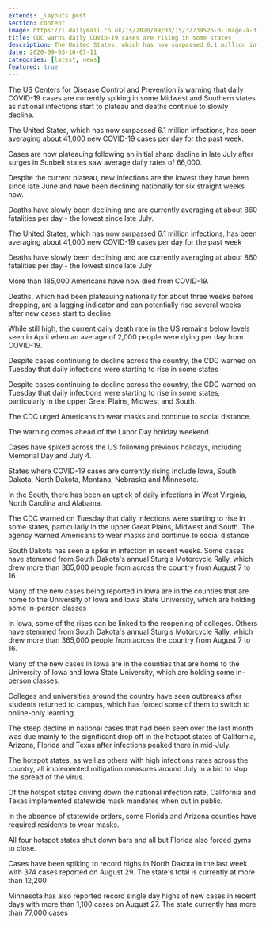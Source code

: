 ```yaml
---
extends: _layouts.post
section: content
image: https://i.dailymail.co.uk/1s/2020/09/03/15/32739526-0-image-a-31_1599143978468.jpg 
title: CDC warns daily COVID-19 cases are rising in some states 
description: The United States, which has now surpassed 6.1 million infections, has been averaging about 41,000 new COVID-19 cases per day for the past week. 
date: 2020-09-03-16-07-11 
categories: [latest, news] 
featured: true 
--- 
```

The US Centers for Disease Control and Prevention is warning that daily COVID-19 cases are currently spiking in some Midwest and Southern states as national infections start to plateau and deaths continue to slowly decline. 

The United States, which has now surpassed 6.1 million infections, has been averaging about 41,000 new COVID-19 cases per day for the past week. 

Cases are now plateauing following an initial sharp decline in late July after surges in Sunbelt states saw average daily rates of 66,000. 

Despite the current plateau, new infections are the lowest they have been since late June and have been declining nationally for six straight weeks now. 

Deaths have slowly been declining and are currently averaging at about 860 fatalities per day - the lowest since late July. 

The United States, which has now surpassed 6.1 million infections, has been averaging about 41,000 new COVID-19 cases per day for the past week

Deaths have slowly been declining and are currently averaging at about 860 fatalities per day - the lowest since late July

More than 185,000 Americans have now died from COVID-19. 

Deaths, which had been plateauing nationally for about three weeks before dropping, are a lagging indicator and can potentially rise several weeks after new cases start to decline.

While still high, the current daily death rate in the US remains below levels seen in April when an average of 2,000 people were dying per day from COVID-19. 

Despite cases continuing to decline across the country, the CDC warned on Tuesday that daily infections were starting to rise in some states

Despite cases continuing to decline across the country, the CDC warned on Tuesday that daily infections were starting to rise in some states, particularly in the upper Great Plains, Midwest and South.

The CDC urged Americans to wear masks and continue to social distance. 

The warning comes ahead of the Labor Day holiday weekend. 

Cases have spiked across the US following previous holidays, including Memorial Day and July 4. 

States where COVID-19 cases are currently rising include Iowa, South Dakota, North Dakota, Montana, Nebraska and Minnesota. 

In the South, there has been an uptick of daily infections in West Virginia, North Carolina and Alabama.

The CDC warned on Tuesday that daily infections were starting to rise in some states, particularly in the upper Great Plains, Midwest and South. The agency warned Americans to wear masks and continue to social distance

South Dakota has seen a spike in infection in recent weeks. Some cases have stemmed from South Dakota's annual Sturgis Motorcycle Rally, which drew more than 365,000 people from across the country from August 7 to 16

Many of the new cases being reported in Iowa are in the counties that are home to the University of Iowa and Iowa State University, which are holding some in-person classes

In Iowa, some of the rises can be linked to the reopening of colleges. Others have stemmed from South Dakota's annual Sturgis Motorcycle Rally, which drew more than 365,000 people from across the country from August 7 to 16.  

Many of the new cases in Iowa are in the counties that are home to the University of Iowa and Iowa State University, which are holding some in-person classes. 

Colleges and universities around the country have seen outbreaks after students returned to campus, which has forced some of them to switch to online-only learning.  

The steep decline in national cases that had been seen over the last month was due mainly to the significant drop off in the hotspot states of California, Arizona, Florida and Texas after infections peaked there in mid-July.

The hotspot states, as well as others with high infections rates across the country, all implemented mitigation measures around July in a bid to stop the spread of the virus.

Of the hotspot states driving down the national infection rate, California and Texas implemented statewide mask mandates when out in public.

In the absence of statewide orders, some Florida and Arizona counties have required residents to wear masks.

All four hotspot states shut down bars and all but Florida also forced gyms to close.

Cases have been spiking to record highs in North Dakota in the last week with 374 cases reported on August 29. The state's total is currently at more than 12,200

Minnesota has also reported record single day highs of new cases in recent days with more than 1,100 cases on August 27. The state currently has more than 77,000 cases


